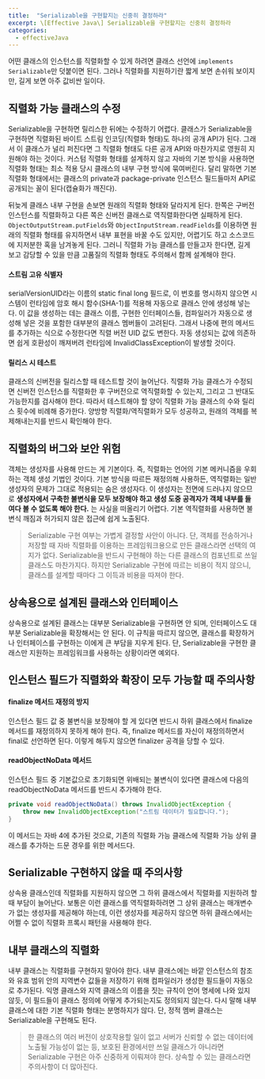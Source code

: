 ```yaml
---
title:  "Serializable을 구현할지는 신중히 결정하라"
excerpt: \[Effective Java\] Serializable을 구현할지는 신중히 결정하라
categories:
  - effectiveJava
---
```


어떤 클래스의 인스턴스를 직렬화할 수 있게 하려면 클래스 선언에 `implements Serializable`만 덧붙이면 된다. 그러나 직렬화를 지원하기란 짧게 보면 손쉬워 보이지만, 길게 보면 아주 값비싼 일이다.

## 직렬화 가능 클래스의 수정
Serializable을 구현하면 릴리스한 뒤에는 수정하기 어렵다. 클래스가 Serializable을 구현하면 직렬화된 바이트 스트림 인코딩(직렬화 형태)도 하나의 공개 API가 된다. 그래서 이 클래스가 널리 퍼진다면 그 직렬화 형태도 다른 공개 API와 마찬가지로 영원히 지원해야 하는 것이다. 커스텀 직렬화 형태를 설계하지 않고 자바의 기본 방식을 사용하면 직렬화 형태는 최소 적용 당시 클래스의 내부 구현 방식에 묶여버린다. 달리 말하면 기본 직렬화 형태에서는 클래스의 private과 package-private 인스턴스 필드들마저 API로 공개되는 꼴이 된다(캡슐화가 깨진다).  

뒤늦게 클래스 내부 구현을 손보면 원래의 직렬화 형태와 달라지게 된다. 한쪽은 구버전 인스턴스를 직렬화하고 다른 쪽은 신버전 클래스로 역직렬화한다면 실패하게 된다. `ObjectOutputStream.putFields`와 `ObjectInputStream.readFields`를 이용하면 원래의 직렬화 형태를 유지하면서 내부 표현을 바꿀 수도 있지만, 어렵기도 하고 소스코드에 지저분한 혹을 남겨놓게 된다. 그러니 직렬화 가능 클래스를 만들고자 한다면, 길게 보고 감당할 수 있을 만큼 고품질의 직렬화 형태도 주의해서 함께 설계해야 한다.

#### 스트림 고유 식별자
serialVersionUID라는 이름의 static final long 필드로, 이 번호를 명시하지 않으면 시스템이 런타임에 암호 해시 함수(SHA-1)를 적용해 자동으로 클래스 안에 생성해 넣는다. 이 값을 생성하는 데는 클래스 이름, 구현한 인터페이스들, 컴파일러가 자동으로 생성해 넣은 것을 포함한 대부분의 클래스 멤버들이 고려된다. 그래서 나중에 편의 메서드를 추가하는 식으로 수정한다면 직렬 버전 UID 값도 변한다. 자동 생성되는 값에 의존하면 쉽게 호환성이 깨져버려 런타임에 InvalidClassException이 발생할 것이다.

#### 릴리스 시 테스트
클래스의 신버전을 릴리스할 때 테스트할 것이 늘어난다. 직렬화 가능 클래스가 수정되면 신버전 인스턴스를 직렬화한 후 구버전으로 역직렬화할 수 있는지, 그리고 그 반대도 가능한지를 검사해야 한다. 따라서 테스트해야 할 양이 직렬화 가능 클래스의 수와 릴리스 횟수에 비례해 증가한다. 양방향 직렬화/역직렬화가 모두 성공하고, 원래의 객체를 복제해내는지를 반드시 확인해야 한다.

## 직렬화의 버그와 보안 위험
객체는 생성자를 사용해 만드는 게 기본이다. 즉, 직렬화는 언어의 기본 메커니즘을 우회하는 객체 생성 기법인 것이다. 기본 방식을 따르든 재정의해 사용하든, 역직렬화는 일반 생성자의 문제가 그대로 적용되는 숨은 생성자다. 이 생성자는 전면에 드러나지 않으므로 **생성자에서 구축한 불변식을 모두 보장해야 하고 생성 도중 공격자가 객체 내부를 들여다 볼 수 없도록 해야 한다.** 는 사실을 떠올리기 어렵다. 기본 역직렬화를 사용하면 불변식 깨짐과 허가되지 않은 접근에 쉽게 노출된다.

> Serializable 구현 여부는 가볍게 결정할 사안이 아니다. 단, 객체를 전송하거나 저장할 때 자바 직렬화를 이용하는 프레임워크용으로 만든 클래스라면 선택의 여지가 없다. Serializable을 반드시 구현해야 하는 다른 클래스의 컴포넌트로 쓰일 클래스도 마찬가지다. 하지만 Serializable 구현에 따르는 비용이 적지 않으니, 클래스를 설계할 때마다 그 이득과 비용을 따져야 한다.

## 상속용으로 설계된 클래스와 인터페이스
상속용으로 설계된 클래스는 대부분 Serializable을 구현하면 안 되며, 인터페이스도 대부분 Serializable을 확장해서는 안 된다. 이 규칙을 따르지 않으면, 클래스를 확장하거나 인터페이스를 구현하는 이에게 큰 부담을 지우게 된다. 단, Serializable을 구현한 클래스만 지원하는 프레임워크를 사용하는 상황이라면 예외다.

## 인스턴스 필드가 직렬화와 확장이 모두 가능할 때 주의사항

#### finalize 메서드 재정의 방지
인스턴스 필드 값 중 불변식을 보장해야 할 게 있다면 반드시 하위 클래스에서 finalize 메서드를 재정의하지 못하게 해야 한다. 즉, finalize 메서드를 자신이 재정의하면서 final로 선언하면 된다. 이렇게 해두지 않으면 finalizer 공격을 당할 수 있다.

#### readObjectNoData 메서드
인스턴스 필드 중 기본값으로 초기화되면 위배되는 불변식이 있다면 클래스에 다음의 readObjectNoData 메서드를 반드시 추가해야 한다.

  
```java
private void readObjectNoData() throws InvalidObjectException {
    throw new InvalidObjectException("스트림 데이터가 필요합니다.");
}
```  

이 메서드는 자바 4에 추가된 것으로, 기존의 직렬화 가능 클래스에 직렬화 가능 상위 클래스를 추가하는 드문 경우를 위한 메서드다.

## Serializable 구현하지 않을 때 주의사항
상속용 클래스인데 직렬화를 지원하지 않으면 그 하위 클래스에서 직렬화를 지원하려 할 때 부담이 늘어난다. 보통은 이런 클래스를 역직렬화하려면 그 상위 클래스는 매개변수가 없는 생성자를 제공해야 하는데, 이런 생성자를 제공하지 않으면 하위 클래스에서는 어쩔 수 없이 직렬화 프록시 패턴을 사용해야 한다.

## 내부 클래스의 직렬화
내부 클래스는 직렬화를 구현하지 말아야 한다. 내부 클래스에는 바깥 인스턴스의 참조와 유효 범위 안의 지역변수 값들을 저장하기 위해 컴파일러가 생성한 필드들이 자동으로 추가된다. 익명 클래스와 지역 클래스의 이름을 짓는 규칙이 언어 명세에 나와 있지 않듯, 이 필드들이 클래스 정의에 어떻게 추가되는지도 정의되지 않는다. 다시 말해 내부 클래스에 대한 기본 직렬화 형태는 분명하지가 않다. 단, 정적 멤버 클래스는 Serializable을 구현해도 된다.

> 한 클래스의 여러 버전이 상호작용할 일이 없고 서버가 신뢰할 수 없는 데이터에 노출될 가능성이 없는 등, 보호된 환경에서만 쓰일 클래스가 아니라면 Serializable 구현은 아주 신중하게 이뤄져야 한다. 상속할 수 있는 클래스라면 주의사항이 더 많아진다.